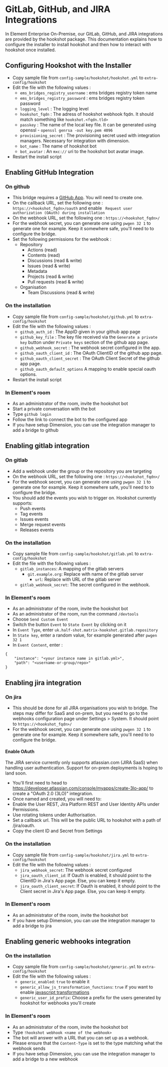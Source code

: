 # GitLab, GitHub, and JIRA Integrations

In Element Enterprise On-Premise, our GitLab, GitHub, and JIRA integrations
are provided by the hookshot package. This documentation explains how to
configure the installer to install hookshot and then how to interact with
hookshot once installed.

## Configuring Hookshot with the Installer

- Copy sample file from `config-sample/hookshot/hookshot.yml` to
 `extra-config/hookshot`
- Edit the file with the following values :
  - `ems_bridges_registry_username` :  ems bridges registry token name
  - `ems_bridges_registry_password` :  ems bridges registry token password
  - `logging_level` : The logging level
  - `hookshot_fqdn` : The adress of hookshot webhook fqdn. It should match something like `hookshot.<fqdn.tld>`
  - `passkey` : The name of the local key file. It can be generated using
     openssl - `openssl genrsa -out key.pem 4096`
  - `provisioning_secret` : The provisioning secret used with integration
     managers. Necessary for integration with dimension.
  - `bot_name` : The name of hookshot bot
  - `bot_avatar` : An `mxc://` uri to the hookshot bot avatar image.
- Restart the install script

## Enabling GitHub Integration

### On github

 - This bridge requires a [GitHub App](https://github.com/settings/apps/new). You will need to create one.
 - On the callback URL, set the following one : `https://<hookshot_fqdn>/oauth` and enable ` Request user authorization (OAuth) during installation`
 - On the webhook URL, set the following one : `https://<hookshot_fqdn>/`
 - For the webhook secret, you can generate one using `pwgen 32 1` to generate one for example. Keep it somewhere safe, you'll need to to configure the bridge.
 - Set the following permissions for the webhook :
    - Repository
      - Actions (read)
      - Contents (read)
      - Discussions (read & write)
      - Issues (read & write)
      - Metadata
      - Projects (read & write)
      - Pull requests (read & write)
    - Organisation
      - Team Discussions (read & write)

### On the installation

 - Copy sample file from `config-sample/hookshot/github.yml` to `extra-config/hookshot`
 - Edit the file with the following values :
     - `github_auth_id` : The AppID given in your github app page
     - `github_key_file` : The key file received via the `Generate a private key` button under `Private keys` section of the github app page.
     - `github_webhook_secret` : The webhook secret configured in the app.
     - `github_oauth_client_id` : The OAuth ClientID of the github app page.
     - `github_oauth_client_secret` : The OAuth Client Secret of the github app page.
     - `github_oauth_default_options` A mapping to enable special oauth options.
- Restart the install script

### In Element's room

 - As an administrator of the room, invite the hookshot bot
 - Start a private conversation with the bot
 - Type `github login`
 - Follow the link to connect the bot to the configured app
 - If you have setup Dimension, you can use the integration manager to add a bridge to github

## Enabling gitlab integration

### On gitlab

 - Add a webhook under the group or the repository you are targeting
 - On the webhook URL, set the following one : `https://<hookshot_fqdn>/`
 - For the webhook secret, you can generate one using `pwgen 32 1` to generate one for example. Keep it somewhere safe, you'll need to to configure the bridge.
 - You should add the events you wish to trigger on. Hookshot currently supports:
   - Push events
   - Tag events
   - Issues events
   - Merge request events
   - Releases events

### On the installation

 - Copy sample file from `config-sample/hookshot/gitlab.yml` to `extra-config/hookshot`
 - Edit the file with the following values :
   - `gitlab_instances`: A mapping of the gitlab servers
     - `git.example.org`: Replace with name of the gitlab server
       - `url`: Replace with URL of the gitlab server
   - `gitlab_webhook_secret`: The secret configured in the webhook.

### In Element's room

 - As an administrator of the room, invite the hookshot bot
 - As an administrator of the room, run the command `/devtools`
 - Choose `Send Custom Event`
 - Switch the button `Event` to `State Event` by clicking on it
 - In `Event Type`, enter `uk.half-shot.matrix-hookshot.gitlab.repository`
 - In `State key`, enter a random value, for example generated after `pwgen 32 1`
 - In `Event Content`, enter :
```
{
    "instance": "<your instance name in gitlab.yml>",
    "path": "<username-or-group/repo>"
}
```


## Enabling jira integration

### On jira

 - This should be done for all JIRA organisations you wish to bridge. The steps may differ for SaaS and on-prem, but you need to go to the webhooks configuration page under Settings > System. It should point to `https://<hookshot_fqdn>/`
 - For the webhook secret, you can generate one using `pwgen 32 1` to generate one for example. Keep it somewhere safe, you'll need to to configure the bridge.

#### Enable OAuth

The JIRA service currently only supports atlassian.com (JIRA SaaS) when handling user authentication. Support for on-prem deployments is hoping to land soon.

 - You'll first need to head to https://developer.atlassian.com/console/myapps/create-3lo-app/ to create a "OAuth 2.0 (3LO)" integration.
 -  Once named and created, you will need to:
  - Enable the User REST, Jira Platform REST and User Identity APIs under Permissions.
  - Use rotating tokens under Authorisation.
  - Set a callback url. This will be the public URL to hookshot with a path of /jira/oauth.
  - Copy the client ID and Secret from Settings


### On the installation

 - Copy sample file from `config-sample/hookshot/jira.yml` to `extra-config/hookshot`
 - Edit the file with the following values :
   - `jira_webhook_secret`: The webhook secret configured
   - `jira_oauth_client_id`: If Oauth is enabled, it should point to the ClientID in Jira's App page. Else, you can keep it empty.
   - `jira_oauth_client_secret`: If Oauth is enabled, it should point to the Client secret in Jira's App page. Else, you can keep it empty.

### In Element's room

 - As an administrator of the room, invite the hookshot bot
 - If you have setup Dimension, you can use the integration manager to add a bridge to jira

## Enabling generic webhooks integration
### On the installation

 - Copy sample file from `config-sample/hookshot/generic.yml` to `extra-config/hookshot`
 - Edit the file with the following values :
   - `generic_enabled`: `true` to enable it
   - `generic_allow_js_transformation_functions`: `true` if you want to enable [javascript transformations](https://matrix-org.github.io/matrix-hookshot/setup/webhooks.html#javascript-transformations)
   - `generic_user_id_prefix`: Choose a prefix for the users generated by hookshot for webhooks you'll create


### In Element's room

 - As an administrator of the room, invite the hookshot bot
 - Type `!hookshot webhook <name of the webhook>`
 - The bot will answer with a URL that you can set up as a webhook.
 - Please ensure that the `Content-Type` is set to the type matching what the webhook sends
 - If you have setup Dimension, you can use the integration manager to add a bridge to a new webhook
